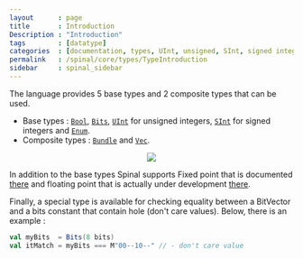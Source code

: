 ```yaml
---
layout      : page
title       : Introduction
Description : "Introduction"
tags        : [datatype]
categories  : [documentation, types, UInt, unsigned, SInt, signed integer, Bool, Bits, Enum]
permalink   : /spinal/core/types/TypeIntroduction
sidebar     : spinal_sidebar
---
```




The language provides 5 base types and 2 composite types that can be used.

- Base types : [`Bool`](/SpinalDoc/spinal/core/types/Bool), [`Bits`](/SpinalDoc/spinal/core/types/Bits), [`UInt`](/SpinalDoc/spinal/core/types/Int) for unsigned integers, [`SInt`](/SpinalDoc/spinal/core/types/Int) for signed integers and [`Enum`](/SpinalDoc/spinal/core/types/Enum).
- Composite types : [`Bundle`](/SpinalDoc/spinal/core/types/Bundle) and [`Vec`](/SpinalDoc/spinal/core/types/Vector).

<center><img src="/SpinalDoc/images/types.svg" tyle="width: 400px;"></center>

 
In addition to the base types Spinal supports Fixed point that is documented [there](/SpinalDoc/spinal/core/types/Fix) and floating point that is actually under development [there](/SpinalDoc/spinal/core/types/Floating).


Finally, a special type is available for checking equality between a BitVector and a bits constant that contain hole (don't care values). Below, there is an example :

```scala
val myBits  = Bits(8 bits)
val itMatch = myBits === M"00--10--" // - don't care value
```